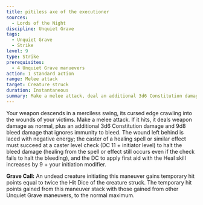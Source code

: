```yaml
---
title: pitiless axe of the executioner
sources:
  - Lords of the Night
discipline: Unquiet Grave
tags:
  - Unquiet Grave
  - Strike
level: 9
type: Strike
prerequisites:
  - 4 Unquiet Grave manuevers
action: 1 standard action
range: Melee attack
target: Creature struck
duration: Instantaneous
summary: Make a melee attack, deal an additional 3d6 Constitution damage and 9d6 bleed damage and leave behind cursed wounds.
---
```


Your weapon descends in a merciless swing, its cursed edge crawling into the wounds of your victims. Make a melee attack. If it hits, it deals weapon damage as normal, plus an additional 3d6 Constitution damage and 9d8 bleed damage that ignores immunity to bleed. The wound left behind is laced with negative energy; the caster of a healing spell or similar effect must succeed at a caster level check (DC 11 + initiator level) to halt the bleed damage (healing from the spell or effect still occurs even if the check fails to halt the bleeding), and the DC to apply first aid with the Heal skill increases by 9 + your initiation modifier.

**Grave Call:** An undead creature initiating this maneuver gains temporary hit points equal to twice the Hit Dice of the creature struck. The temporary hit points gained from this maneuver stack with those gained from other Unquiet Grave maneuvers, to the normal maximum.
